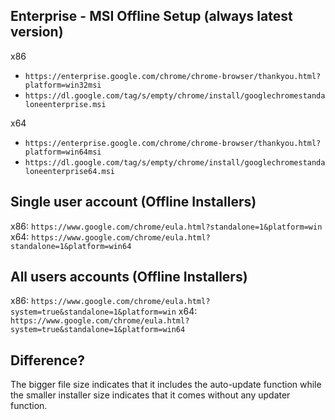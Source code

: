 Enterprise - MSI Offline Setup (always latest version)
--------------
x86
* `https://enterprise.google.com/chrome/chrome-browser/thankyou.html?platform=win32msi`
* `https://dl.google.com/tag/s/empty/chrome/install/googlechromestandaloneenterprise.msi`

x64
* `https://enterprise.google.com/chrome/chrome-browser/thankyou.html?platform=win64msi`
* `https://dl.google.com/tag/s/empty/chrome/install/googlechromestandaloneenterprise64.msi`



Single user account (Offline Installers)
--------------
x86: `https://www.google.com/chrome/eula.html?standalone=1&platform=win`
x64: `https://www.google.com/chrome/eula.html?standalone=1&platform=win64`


All users accounts (Offline Installers)
--------------
x86: `https://www.google.com/chrome/eula.html?system=true&standalone=1&platform=win`
x64: `https://www.google.com/chrome/eula.html?system=true&standalone=1&platform=win64`



Difference?
--------------

The bigger file size indicates that it includes the auto-update function while the smaller installer size indicates that it comes without any updater function.
